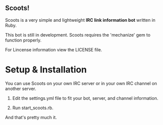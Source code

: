 ## Scoots!

Scoots is a very simple and lightweight **IRC link information bot** written in Ruby.

This bot is still in development. Scoots requires the 'mechanize' gem to function properly.

For Lincense information view the LICENSE file.

**Setup & Installation**
=======

You can use Scoots on your own IRC server or in your own IRC channel on another server.

1. Edit the settings.yml file to fit your bot, server, and channel information.

2. Run start_scoots.rb.

And that's pretty much it.
